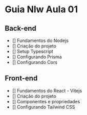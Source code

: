 # Guia Nlw Aula 01

## Back-end

- [] Fundamentos do Nodejs
- [] Criação do projeto
- [] Setup Typescript
- [] Configurando Prisma
- [] Configurando Cors

## Front-end

- [] Fundamentos do React - Vitejs
- [] Criação do projeto
- [] Componentes e propriedades
- [] Configurando Tailwind CSS
